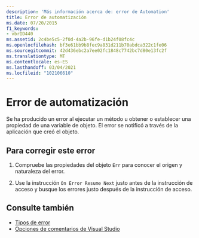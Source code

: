 ```yaml
---
description: 'Más información acerca de: error de Automation'
title: Error de automatización
ms.date: 07/20/2015
f1_keywords:
- vbrID440
ms.assetid: 2c4be5c5-2f0d-4a2b-96fe-d1b24f08fc4c
ms.openlocfilehash: bf3e61bb9b8fec9a831d211b70abdca322c1fe06
ms.sourcegitcommit: 42d436ebc2a7ee02fc1848c7742bc7d80e13fc2f
ms.translationtype: MT
ms.contentlocale: es-ES
ms.lasthandoff: 03/04/2021
ms.locfileid: "102106610"
---
```

# <a name="automation-error"></a>Error de automatización

Se ha producido un error al ejecutar un método u obtener o establecer una propiedad de una variable de objeto. El error se notificó a través de la aplicación que creó el objeto.  
  
## <a name="to-correct-this-error"></a>Para corregir este error  
  
1. Compruebe las propiedades del objeto `Err` para conocer el origen y naturaleza del error.  
  
2. Use la instrucción `On Error Resume Next` justo antes de la instrucción de acceso y busque los errores justo después de la instrucción de acceso.  
  
## <a name="see-also"></a>Consulte también

- [Tipos de error](../../programming-guide/language-features/error-types.md)
- [Opciones de comentarios de Visual Studio](/visualstudio/ide/feedback-options)

